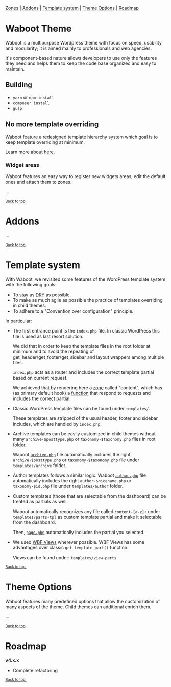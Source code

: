 [Zones](#zones) | [Addons](#addons) | [Template system](#template-system) | [Theme Options](#theme-options) | [Roadmap](#roadmap)

# Waboot Theme

Waboot is a multipurpose Wordpress theme with focus on speed, usability and modularity; it is aimed mainly to professionals and web agencies.

It's component-based nature allows developers to use only the features they need and helps them to keep the code base organized and easy to maintain.

## Building

- `yarn` or `npm install`
- `composer install`
- `gulp`
 
## No more template overriding

Waboot feature a redesigned template hierarchy system which goal is to keep template overriding at minimum.

Learn more about [here](#template-system).

### Widget areas

Waboot features an easy way to register new widgets areas, edit the default ones and attach them to zones.

...

<span style="font-size:smaller"><a href="#waboot-theme">Back to top.</a></span>

# Addons
<a name="#addons"></a>
 
 ...
 
<span style="font-size:smaller"><a href="#waboot-theme">Back to top.</a></span> 

# Template system

With Waboot, we revisited some features of the WordPress template system with the following goals:

- To stay as [DRY](https://en.wikipedia.org/wiki/Don%27t_repeat_yourself) as possible.
- To make as much agile as possible the practice of templates overriding in child themes.
- To adhere to a "Convention over configuration" principle.
 
In particular:

- The first entrance point is the `index.php` file. In classic WordPress this file is used as last resort solution.

    We did that in order to keep the template files in the root folder at minimum and to avoid the repeating of get_header\get_footer\get_sidebar and layout wrappers among multiple files.
    
    `index.php` acts as a router and includes the correct template partial based on current request.
    
    We achieved that by rendering here a [zone](#zones) called "content", which has (as primary default hook) a [function](https://github.com/wagaweb/waboot/blob/master/inc/hooks/zones_std_hooks.php) that respond to requests and includes the correct partial.
    
- Classic WordPress template files can be found under `templates/`.

    These templates are stripped of the usual header, footer and sidebar includes, which are handled by `index.php`.
        
- Archive templates can be easily customized in child themes without many `archive-$posttype.php` or `taxonomy-$taxonomy.php` files in root folder.

    Waboot [`archive.php`](https://github.com/wagaweb/waboot/blob/master/templates/archive.php) file automatically includes the right `archive-$posttype.php` or `taxonomy-$taxonomy.php` file under `templates/archive` folder.

- Author templates follows a similar logic: Waboot [`author.php`](https://github.com/wagaweb/waboot/blob/master/templates/author.php) file automatically includes the right `author-$nicename.php` or `taxonomy-$id.php` file under `templates/author` folder.
    
- Custom templates (those that are selectable from the dashboard) can be treated as partials as well.

    Waboot automatically recognizes any file called `content-[a-z]+` under `templates/parts-tpl` as custom template partial and make it selectable from the dashboard.
    
    Then, [`page.php`](https://github.com/wagaweb/waboot/blob/master/templates/page.php) automatically includes the partial you selected.
    
- We used [WBF Views](https://github.com/wagaweb/wbf/tree/master/src/components/mvc) wherever possible. WBF Views has some advantages over classic `get_template_part()` function.

    Views can be found under: `templates/view-parts`.    
    
<span style="font-size:smaller"><a href="#waboot-theme">Back to top.</a></span>

# Theme Options

Waboot features many predefined options that allow the customization of many aspects of the theme. Child themes can additional enrich them. 

...

<span style="font-size:smaller"><a href="#waboot-theme">Back to top.</a></span>

# Roadmap

**v4.x.x**

- Complete refactoring

<span style="font-size:smaller"><a href="#waboot-theme">Back to top.</a></span>